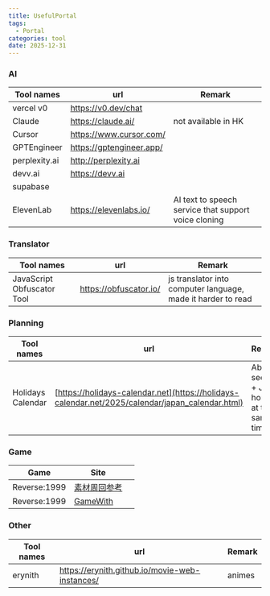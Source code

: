 ```yaml
---
title: UsefulPortal
tags:
  - Portal
categories: tool
date: 2025-12-31
---
```


### AI

| Tool names    | url                      | Remark                                               |
| ------------- | ------------------------ | ---------------------------------------------------- |
| vercel v0     | https://v0.dev/chat      |                                                      |
| Claude        | https://claude.ai/       | not available in HK                                  |
| Cursor        | https://www.cursor.com/  |                                                      |
| GPTEngineer   | https://gptengineer.app/ |                                                      |
| perplexity.ai | http://perplexity.ai     |                                                      |
| devv.ai       | https://devv.ai          |
| supabase      |                          |                                                      |
| ElevenLab     | https://elevenlabs.io/   | AI text to speech service that support voice cloning |

### Translator

| Tool names                 | url                    | Remark                                                       |
| -------------------------- | ---------------------- | ------------------------------------------------------------ |
| JavaScript Obfuscator Tool | https://obfuscator.io/ | js translator into computer language, made it harder to read |

### Planning

| Tool names        | url                                                                                              | Remark                                       |
| ----------------- | ------------------------------------------------------------------------------------------------ | -------------------------------------------- |
| Holidays Calendar | [https://holidays-calendar.net](https://holidays-calendar.net/2025/calendar/japan_calendar.html) | Able to see HK + JP holiday at the same time |


### Game

| Game         | Site                                                                         |     |
| ------------ | ---------------------------------------------------------------------------- | --- |
| Reverse:1999 | [素材周回参考](https://reverse1999.wikiru.jp/?%E7%B4%A0%E6%9D%90%E5%91%A8%E5%9B%9) |     |
| Reverse:1999 | [GameWith](https://gamewith.jp/reverse1999/)                                 |     |

### Other

| Tool names        | url                                                                                              | Remark                                       |
| ----------------- | ------------------------------------------------------------------------------------------------ | -------------------------------------------- |
| erynith |https://erynith.github.io/movie-web-instances/ | animes |
